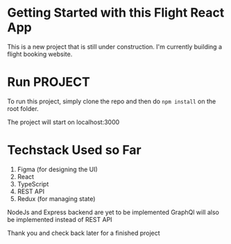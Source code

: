 # Getting Started with this Flight React App

This is a new project that is still under construction. I'm currently building a flight booking website.

# Run PROJECT
To run this project, simply clone the repo and then do `npm install` on the root folder.

The project will start on localhost:3000

# Techstack Used so Far
1. Figma (for designing the UI)
2. React
3. TypeScript
4. REST API
5. Redux (for managing state)

NodeJs and Express backend are yet to be implemented
GraphQl will also be implemented instead of REST API

Thank you and check back later for a finished project
